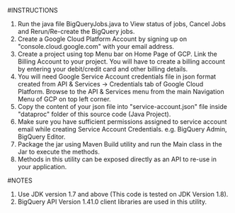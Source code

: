 #INSTRUCTIONS

1. Run the java file BigQueryJobs.java to View status of jobs, Cancel Jobs and Rerun/Re-create the BigQuery jobs.
2. Create a Google Cloud Platform Account by signing up on "console.cloud.google.com" with your email address.
3. Create a project using top Menu bar on Home Page of GCP. Link the Billing Account to your project. You will have to create a billing account
   by entering your debit/credit card and other billing details.
4. You will need Google Service Account credentials file in json format created from API & Services -> Credentials tab of Google Cloud Platform. Browse to the API & Services menu from the main Navigation Menu of GCP on top left corner.
5. Copy the content of your json file into "service-account.json" file inside "dataproc" folder of this source code (Java Project).
6. Make sure you have sufficient permissions assigned to service account email while creating Service Account Credentials. e.g. BigQuery Admin, BigQuery Editor.
7. Package the jar using Maven Build utility and run the Main class in the Jar to execute the methods.
8. Methods in this utility can be exposed directly as an API to re-use in your application.

#NOTES

1. Use JDK version 1.7 and above (This code is tested on JDK Version 1.8).
2. BigQuery API Version 1.41.0 client libraries are used in this utility.
